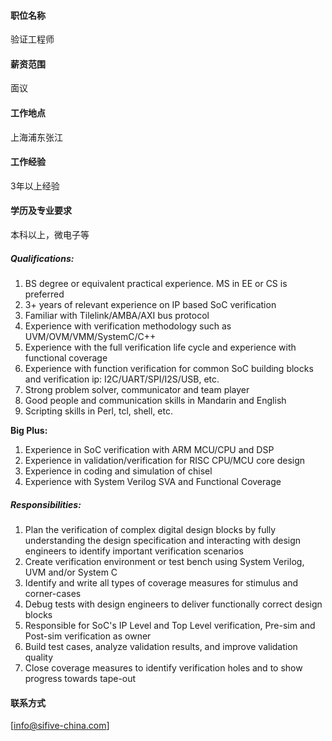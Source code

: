 #### 职位名称
验证工程师

#### 薪资范围
面议

#### 工作地点
上海浦东张江

#### 工作经验
3年以上经验

#### 学历及专业要求
本科以上，微电子等

##### **Qualifications:** 
1.   BS degree or equivalent practical experience. MS in EE or CS is preferred
2.   3+ years of relevant experience on IP based SoC verification
3.   Familiar with Tilelink/AMBA/AXI bus protocol 
4.   Experience with verification methodology such as UVM/OVM/VMM/SystemC/C++
5.   Experience with the full verification life cycle and experience with functional coverage
6.   Experience with function verification for common SoC building blocks and verification            ip: I2C/UART/SPI/I2S/USB, etc.
7.   Strong problem solver, communicator and team player
8.   Good people and communication skills in Mandarin and English
9.   Scripting skills in Perl, tcl, shell, etc.

**Big Plus:**

1.  Experience in SoC verification with ARM MCU/CPU and DSP
2.  Experience in validation/verification for RISC CPU/MCU core design
3.  Experience in coding and simulation of chisel
4.  Experience with System Verilog SVA and Functional Coverage

##### **Responsibilities:**
1.  Plan the verification of complex digital design blocks by fully understanding the design specification and interacting with design engineers to identify important verification scenarios
2.  Create verification environment or test bench using System Verilog, UVM and/or System C
3.  Identify and write all types of coverage measures for stimulus and corner-cases
4.  Debug tests with design engineers to deliver functionally correct design blocks
5.  Responsible for SoC's IP Level and Top Level verification, Pre-sim and Post-sim verification as owner
6.  Build test cases, analyze validation results, and improve validation quality
7.  Close coverage measures to identify verification holes and to show progress towards tape-out



#### 联系方式
[info@sifive-china.com]

